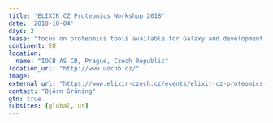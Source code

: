 ```yaml
---
title: 'ELIXIR CZ Proteomics Workshop 2018'
date: '2018-10-04'
days: 2
tease: "focus on proteomics tools available for Galaxy and development of workflows to combine processing steps."
continent: EU
location:
  name: "IOCB AS CR, Prague, Czech Republic"
location_url: "http://www.uochb.cz/"
image: 
external_url: "https://www.elixir-czech.cz/events/elixir-cz-proteomics-workshop-oct-2018"
contact: "Björn Grüning"
gtn: true
subsites: [global, us]
---
```

